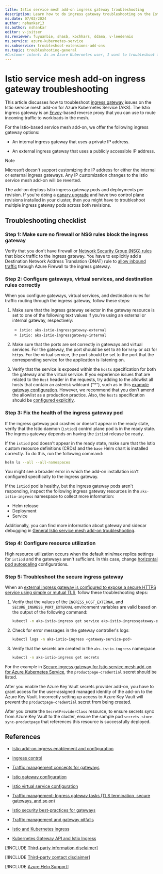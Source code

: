 ```yaml
---
title: Istio service mesh add-on ingress gateway troubleshooting
description: Learn how to do ingress gateway troubleshooting on the Istio service mesh add-on for Azure Kubernetes Service (AKS).
ms.date: 07/02/2024
author: nshankar13
ms.author: nshankar
editor: v-jsitser
ms.reviewer: fuyuanbie, shasb, kochhars, ddama, v-leedennis
ms.service: azure-kubernetes-service
ms.subservice: troubleshoot-extensions-add-ons
ms.topic: troubleshooting-general
#Customer intent: As an Azure Kubernetes user, I want to troubleshoot the ingress gateway of the Istio add-on so that I can use the Istio service mesh successfully.
---
```

# Istio service mesh add-on ingress gateway troubleshooting

This article discusses how to troubleshoot [ingress gateway](/azure/aks/istio-deploy-ingress) issues on the Istio service mesh add-on for Azure Kubernetes Service (AKS). The Istio ingress gateway is an [Envoy](https://www.envoyproxy.io)-based reverse proxy that you can use to route incoming traffic to workloads in the mesh.

For the Istio-based service mesh add-on, we offer the following ingress gateway options:

- An internal ingress gateway that uses a private IP address.

- An external ingress gateway that uses a publicly accessible IP address.

> [!NOTE]
> Microsoft doesn't support customizing the IP address for either the internal or external ingress gateways. Any IP customization changes to the Istio service mesh add-on will be reverted.

The add-on deploys Istio ingress gateway pods and deployments per revision. If you're doing a [canary upgrade](./istio-add-on-minor-revision-upgrade.md) and have two control plane revisions installed in your cluster, then you might have to troubleshoot multiple ingress gateway pods across both revisions.

## Troubleshooting checklist

### Step 1: Make sure no firewall or NSG rules block the ingress gateway

Verify that you don't have firewall or [Network Security Group (NSG) rules](/azure/virtual-network/network-security-groups-overview) that block traffic to the ingress gateway. You have to explicitly add a Destination Network Address Translation (DNAT) rule to [allow inbound traffic](/azure/aks/limit-egress-traffic#allow-inbound-traffic-through-azure-firewall) through Azure Firewall to the ingress gateway.

### Step 2: Configure gateways, virtual services, and destination rules correctly

When you configure gateways, virtual services, and destination rules for traffic routing through the ingress gateway, follow these steps:

1. Make sure that the ingress gateway selector in the gateway resource is set to one of the following text values if you're using an external or internal gateway, respectively:

   - `istio: aks-istio-ingressgateway-external`
   - `istio: aks-istio-ingressgateway-internal`

1. Make sure that the ports are set correctly in gateways and virtual services. For the gateway, the port should be set to `80` for `http` or `443` for `https`. For the virtual service, the port should be set to the port that the corresponding service for the application is listening on.

1. Verify that the service is exposed within the `hosts` specification for both the gateway and the virtual service. If you experience issues that are related to the `Host` header in the requests, try adding to the allowlist all hosts that contain an asterisk wildcard ("*"), such as in this [example gateway configuration](https://raw.githubusercontent.com/istio/istio/release-1.19/samples/bookinfo/networking/bookinfo-gateway.yaml). However, we recommend that you don't amend the allowlist as a production practice. Also, the `hosts` specification should be [configured explicitly](https://istio.io/latest/docs/ops/best-practices/security/#avoid-overly-broad-hosts-configurations).

### Step 3: Fix the health of the ingress gateway pod

If the ingress gateway pod crashes or doesn't appear in the ready state, verify that the Istio daemon (`istiod`) control plane pod is in the ready state. The ingress gateway depends on having the `istiod` release be ready.

If the `istiod` pod doesn't appear in the ready state, make sure that the Istio custom resource definitions (CRDs) and the `base` Helm chart is installed correctly. To do this, run the following command:

```bash
helm ls --all --all-namespaces
```

You might see a broader error in which the add-on installation isn't configured specifically to the ingress gateway.

If the `istiod` pod is healthy, but the ingress gateway pods aren't responding, inspect the following ingress gateway resources in the `aks-istio-ingress` namespace to collect more information:

- Helm release
- Deployment
- Service

Additionally, you can find more information about gateway and sidecar debugging in [General Istio service mesh add-on troubleshooting](./istio-add-on-general-troubleshooting.md).

### Step 4: Configure resource utilization

High resource utilization occurs when the default min/max replica settings for `istiod` and the gateways aren't sufficient. In this case, change [horizontal pod autoscaling](/azure/aks/istio-scale) configurations.

### Step 5: Troubleshoot the secure ingress gateway

When an [external ingress gateway is configured to expose a secure HTTPS service using simple or mutual TLS](/azure/aks/istio-secure-gateway), follow these troubleshooting steps:

1. Verify that the values of the `INGRESS_HOST_EXTERNAL` and `SECURE_INGRESS_PORT_EXTERNAL` environment variables are valid based on the output of the following command:

   ```bash
   kubectl -n aks-istio-ingress get service aks-istio-ingressgateway-external
   ```

1. Check for error messages in the gateway controller's logs:

   ```bash
   kubectl logs -n aks-istio-ingress <gateway-service-pod>
   ```

1. Verify that the secrets are created in the `aks-istio-ingress` namespace:

   ```bash
   kubectl -n aks-istio-ingress get secrets
   ```

For the example in [Secure ingress gateway for Istio service mesh add-on for Azure Kubernetes Service](/azure/aks/istio-secure-gateway), the `productpage-credential` secret should be listed.

After you enable the Azure Key Vault secrets provider add-on, you have to grant access for the user-assigned managed identity of the add-on to the Azure Key Vault. Incorrectly setting up access to Azure Key Vault will prevent the `productpage-credential` secret from being created.

After you create the `SecretProviderClass` resource, to ensure secrets sync from Azure Key Vault to the cluster, ensure the sample pod `secrets-store-sync-productpage` that references this resource is successfully deployed.

## References

- [Istio add-on ingress enablement and configuration](/azure/aks/istio-deploy-ingress)

- [Ingress control](https://istio.io/latest/docs/tasks/traffic-management/ingress/ingress-control/)

- [Traffic management concepts for gateways](https://istio.io/latest/docs/concepts/traffic-management/#gateways)

- [Istio gateway configuration](https://istio.io/latest/docs/reference/config/networking/gateway/)

- [Istio virtual service configuration](https://istio.io/latest/docs/reference/config/networking/virtual-service/)

- [Traffic management: Ingress gateway tasks (TLS termination, secure gateways, and so on)](https://istio.io/latest/docs/tasks/traffic-management/ingress/)

- [Istio security best-practices for gateways](https://istio.io/latest/docs/ops/best-practices/security/#gateways)

- [Traffic management and gateway pitfalls](https://istio.io/latest/docs/ops/common-problems/network-issues/#route-rules-have-no-effect-on-ingress-gateway-requests)

- [Istio and Kubernetes ingress](https://istio.io/latest/docs/tasks/traffic-management/ingress/kubernetes-ingress/)

- [Kubernetes Gateway API and Istio Ingress](https://istio.io/latest/docs/tasks/traffic-management/ingress/gateway-api/)

[!INCLUDE [Third-party information disclaimer](../../../includes/third-party-disclaimer.md)]

[!INCLUDE [Third-party contact disclaimer](../../../includes/third-party-contact-disclaimer.md)]

[!INCLUDE [Azure Help Support](../../../includes/azure-help-support.md)]
